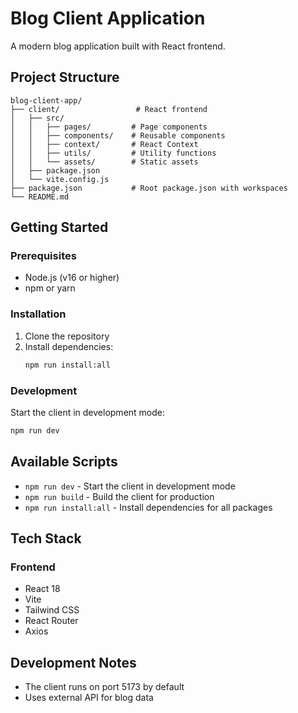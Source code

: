 # Blog Client Application

A modern blog application built with React frontend.

## Project Structure

```
blog-client-app/
├── client/                 # React frontend
│   ├── src/
│   │   ├── pages/         # Page components
│   │   ├── components/    # Reusable components
│   │   ├── context/       # React Context
│   │   ├── utils/         # Utility functions
│   │   └── assets/        # Static assets
│   ├── package.json
│   └── vite.config.js
├── package.json           # Root package.json with workspaces
└── README.md
```

## Getting Started

### Prerequisites

- Node.js (v16 or higher)
- npm or yarn

### Installation

1. Clone the repository
2. Install dependencies:
   ```bash
   npm run install:all
   ```

### Development

Start the client in development mode:
```bash
npm run dev
```

## Available Scripts

- `npm run dev` - Start the client in development mode
- `npm run build` - Build the client for production
- `npm run install:all` - Install dependencies for all packages

## Tech Stack

### Frontend
- React 18
- Vite
- Tailwind CSS
- React Router
- Axios

## Development Notes

- The client runs on port 5173 by default
- Uses external API for blog data